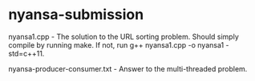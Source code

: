 # nyansa-submission

nyansa1.cpp - The solution to the URL sorting problem.  Should simply compile by running make.
If not, run g++ nyansa1.cpp -o nyansa1 -std=c++11.

nyansa-producer-consumer.txt - Answer to the multi-threaded problem.
